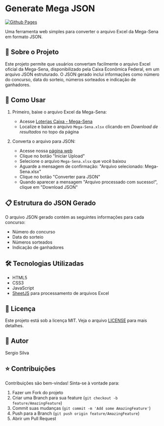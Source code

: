 # Generate Mega JSON

[![Github Pages](https://img.shields.io/badge/github%20pages-121013?style=for-the-badge&logo=github&logoColor=white)](https://sj-silva.github.io/generate-mega-json/)

Uma ferramenta web simples para converter o arquivo Excel da Mega-Sena em formato JSON.

## 🎯 Sobre o Projeto

Este projeto permite que usuários convertam facilmente o arquivo Excel oficial da Mega-Sena, disponibilizado pela Caixa Econômica Federal, em um arquivo JSON estruturado. O JSON gerado inclui informações como número do concurso, data do sorteio, números sorteados e indicação de ganhadores.

## 🚀 Como Usar

1. Primeiro, baixe o arquivo Excel da Mega-Sena:

   - Acesse [Loterias Caixa - Mega-Sena](https://loterias.caixa.gov.br/Paginas/Mega-Sena.aspx)
   - Localize e baixe o arquivo `Mega-Sena.xlsx` clicando em _Download de resultados_ no topo da página

2. Converta o arquivo para JSON:
   - Acesse nossa [página web](https://sj-silva.github.io/generate-mega-json/)
   - Clique no botão "Iniciar Upload"
   - Selecione o arquivo `Mega-Sena.xlsx` que você baixou
   - Aguarde a mensagem de confirmação: "Arquivo selecionado: Mega-Sena.xlsx"
   - Clique no botão "Converter para JSON"
   - Quando aparecer a mensagem "Arquivo processado com sucesso!", clique em "Download JSON"

## 📋 Estrutura do JSON Gerado

O arquivo JSON gerado contém as seguintes informações para cada concurso:

- Número do concurso
- Data do sorteio
- Números sorteados
- Indicação de ganhadores

## 🛠️ Tecnologias Utilizadas

- HTML5
- CSS3
- JavaScript
- [SheetJS](https://sheetjs.com/) para processamento de arquivos Excel

## 📄 Licença

Este projeto está sob a licença MIT. Veja o arquivo [LICENSE](LICENSE) para mais detalhes.

## 👤 Autor

Sergio Silva

## ⭐ Contribuições

Contribuições são bem-vindas! Sinta-se à vontade para:

1. Fazer um Fork do projeto
2. Criar uma Branch para sua feature (`git checkout -b feature/AmazingFeature`)
3. Commit suas mudanças (`git commit -m 'Add some AmazingFeature'`)
4. Push para a Branch (`git push origin feature/AmazingFeature`)
5. Abrir um Pull Request
